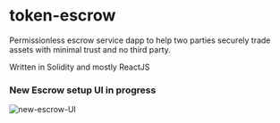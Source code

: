 # token-escrow

Permissionless escrow service dapp to help two parties securely trade assets with minimal trust and no third party.

Written in Solidity and mostly ReactJS


### New Escrow setup UI in progress
![new-escrow-UI](https://user-images.githubusercontent.com/99688245/173620933-562b02c7-4980-4fdd-a43d-c2ca60973458.png)


